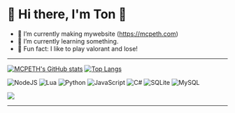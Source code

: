 # 🌳 Hi there, I'm Ton 👋

- 🏢  I’m currently making mywebsite (https://mcpeth.com)
- 🍉  I’m currently learning something. 
- 🎈 Fun fact: I like to play valorant and lose!
***

[![MCPETH's GitHub stats](https://github-readme-stats.vercel.app/api?username=MCPETH&theme=radical)](https://github.com/MCPETH)
[![Top Langs](https://github-readme-stats.vercel.app/api/top-langs/?username=MCPETH&layout=compact&theme=radical)](https://github.com/MCPETH)



![NodeJS](https://img.shields.io/badge/node.js-6DA55F?style=for-the-badge&logo=node.js&logoColor=white)
![Lua](https://img.shields.io/badge/lua-%232C2D72.svg?style=for-the-badge&logo=lua&logoColor=white)
![Python](https://img.shields.io/badge/python-3670A0?style=for-the-badge&logo=python&logoColor=ffdd54)
![JavaScript](https://img.shields.io/badge/javascript-%23323330.svg?style=for-the-badge&logo=javascript&logoColor=%23F7DF1E)
![C#](https://img.shields.io/badge/c%23-%23239120.svg?style=for-the-badge&logo=c-sharp&logoColor=white)
![SQLite](https://img.shields.io/badge/sqlite-%2307405e.svg?style=for-the-badge&logo=sqlite&logoColor=white)
![MySQL](https://img.shields.io/badge/mysql-%2300f.svg?style=for-the-badge&logo=mysql&logoColor=white)




[<img align="center" src="https://img.shields.io/badge/Personal%20Site-mcpeth.com-green">](https://mcpeth.com)
***

